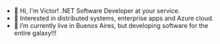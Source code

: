 - 👋 Hi, I'm Victor! .NET Software Developer at your service.
- 💖 Interested in distributed systems, enterprise apps and Azure cloud.
- 🏡 I’m currently live in Buenos Aires, but developing software for the entire galaxy!!! 


<!---
ViktorMP/ViktorMP is a ✨ special ✨ repository because its `README.md` (this file) appears on your GitHub profile.
You can click the Preview link to take a look at your changes.
--->
